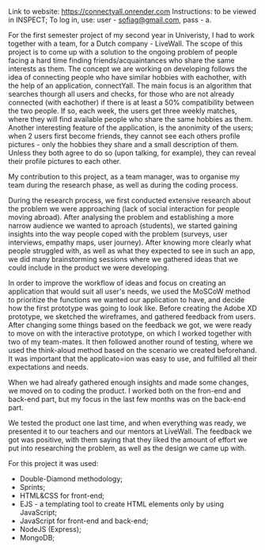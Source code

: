 
Link to website: https://connectyall.onrender.com
Instructions: to be viewed in INSPECT;
To log in, use: user - sofiag@gmail.com, pass - a.

For the first semester project of my second year in Univeristy, I had to work together with a team, for a Dutch company - LiveWall. 
The scope of this project is to come up with a solution to the ongoing problem of people facing a hard time finding friends/acquaintances who share the same interests as them.
The concept we are working on developing follows the idea of connecting people who have similar hobbies with eachother, with the help of an application, connectYall. The main focus is an algorithm that searches thourgh all users and checks, for those who are not already connected (with eachother) if there is at least a 50% compatibility between the two people. If so, each week, the users get three weekly matches, where they will find available people who share the same hobbies as them.
Another interesting feature of the application, is the anonimity of the users; when 2 users first become friends, they cannot see each others profile pictures - only the hobbies they share and a small description of them. Unless they both agree to do so (upon talking, for example), they can reveal their profile pictures to each other.

My contribution to this project, as a team manager, was to organise my team during the research phase, as well as during the coding process. 

During the research process, we first conducted extensive research about the problem we were approaching (lack of social interaction for people moving abroad). After analysing the problem and establishing a more narrow audience we wanted to aproach (students), we started gaining insights into the way people coped with the problem (surveys, user interviews, empathy maps, user journey). After knowing more clearly what people struggled with, as well as what they expected to see in such an app, we did many brainstorming sessions where we gathered ideas that we could include in the product we were developing. 

In order to improve the workflow of ideas and focus on creating an application that would suit all user's needs, we used the MoSCoW method to prioritize the functions we wanted our application to have, and decide how the first prototype was going to look like. Before creating the Adobe XD prototype, we sketched the wireframes, and gathered feedback from users. After changing some things based on the feedback we got, we were ready to move on with the interactive prototype, on which I worked together with two of my team-mates. It then followed another round of testing, where we used the think-aloud method based on the scenario we created beforehand. It was important that the applicato=ion was easy to use, and fulfilled all their expectations and needs.

When we had alreafy gathered enough insights and made some changes, we moved on to coding the product. I worked both on the fron-end and back-end part, but my focus in the last few months was on the back-end part. 

We tested the product one last time, and when everything was ready, we presented it to our teachers and our mentors at LiveWall. The feedback we got was positive, with them saying that they liked the amount of effort we put into researching the problem, as well as the design we came up with.

For this project it was used:

- Double-Diamond methodology;
- Sprints;
- HTML&CSS for front-end;
- EJS - a templating tool to create HTML elements only by using JavaScript;
- JavaScript for front-end and back-end;
- NodeJS (Express);
- MongoDB;
